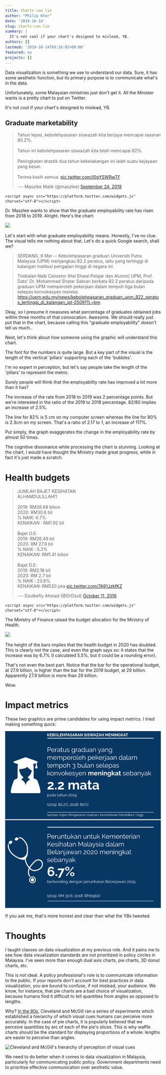 ```yaml
---
title: Charts can lie
author: "Philip Khor"
date: '2019-10-14'
slug: charts-can-lie
summary: |
  It's not cool if your chart's designed to mislead, YB.
authors: []
lastmod: '2019-10-14T09:16:02+08:00'
featured: no
projects: []
---
```


Data visualization is something we use to understand our data. Sure, it has some aesthetic function, but its primary purpose is to communicate what's in the data.

Unfortunately, some Malaysian ministries just don't get it. All the Minister wants is a pretty chart to put on Twitter.

It's not cool if your chart's designed to mislead, YB.

## Graduate marketability

<blockquote class="twitter-tweet">

<p lang="in" dir="ltr">

Tahun lepas, kebolehpasaran siswazah kita berjaya mencapai sasaran 80.2%.<br><br>Tahun ini kebolehpasaran siswazah kita telah mencapai 82%.<br><br>Peningkatan drastik dua tahun kebelakangan ini ialah suatu kejayaan yang besar.<br><br>Terima kasih semua. <a href="https://t.co/I0gYSWRwTF">pic.twitter.com/I0gYSWRwTF</a>

</p>

--- Maszlee Malik (@maszlee) <a href="https://twitter.com/maszlee/status/1176332437305135104?ref_src=twsrc%5Etfw">September 24, 2019</a>

</blockquote>

```{=html}
<script async src="https://platform.twitter.com/widgets.js" charset="utf-8"></script>
```
Dr. Maszlee wants to show that the graduate employability rate has risen from 2018 to 2019. Alright. Here's the chart:

![](https://pbs.twimg.com/media/EFMsHivWsAA6_J1?format=png&name=900x900)

Let's start with what graduate employability means. Honestly, I've no clue. The visual tells me nothing about that. Let's do a quick Google search, shall we?

> SERDANG, 6 Mei -- Kebolehpasaran graduan Universiti Putra Malaysia (UPM) menjangkau 82.2 peratus, iaitu yang tertinggi di kalangan institusi pengajian tinggi di negara ini.
>
> Timbalan Naib Canselor (Hal Ehwal Pelajar dan Alumni) UPM, Prof. Dato' Dr. Mohammad Shatar Sabran berkata 82.2 peratus daripada graduan UPM memperoleh pekerjaan dalam tempoh tiga bulan selepas konvokesyen mereka. https://upm.edu.my/news/kebolehpasaran_graduan_upm_822_peratus_tertinggi_di_kalangan_ipt-25091?L=bm

Okay, so I presume it measures what percentage of graduates obtained jobs within three months of that convocation. Awesome. We should really just put that in the chart, because calling this "graduate employability" doesn't tell us much..

Next, let's think about how someone using the graphic will understand this chart.

The font for the numbers is quite large. But a key part of the visual is the length of the vertical 'pillars' supporting each of the 'bubbles'.

I'm no expert in perception, but let's say people take the length of the 'pillars' to represent the metric.

Surely people will think that the employability rate has improved a lot more than it has?

The increase of the rate from 2018 to 2019 was 2 percentage points. But we're interested in the ratio of the 2019 to 2018 percentage. 82/80 implies an increase of 2.5%.

The line for 82% is 5 cm on my computer screen whereas the line for 80% is 2.3cm on my screen. That's a ratio of 2.17 to 1, an increase of 117%.

Put simply, the graph exaggerates the change in the employability rate by almost 50 times.

The cognitive dissonance while processing the chart is stunning. Looking at the chart, I would have thought the Ministry made great progress, while in fact it's just made a scratch.

# Health budgets

<blockquote class="twitter-tweet">

<p lang="in" dir="ltr">

JUMLAH BAJET KESIHATAN<br>ALHAMDULILLAH!1<br><br>2019: RM28.68 bilion<br>2020: RM30.6 bil<br>% NAIK: 6.7%<br>KENAIKAN : RM1.92 bil<br><br>Bajet O.E:<br>2019: RM26.49 bil<br>2020: RM 27.9 bil<br>% NAIK : 5.3%<br>KENAIKAN: RM1.41 bilion<br><br>Bajet D.E:<br>2019: RM2.18 bil<br>2020: RM 2.7 bil<br>% NAIK : 23.8%<br>KENAIKAN: RM520 juta <a href="https://t.co/7A91JzkfKZ">pic.twitter.com/7A91JzkfKZ</a>

</p>

--- Dzulkefly Ahmad (@DrDzul) <a href="https://twitter.com/DrDzul/status/1182591381023252481?ref_src=twsrc%5Etfw">October 11, 2019</a>

</blockquote>

```{=html}
<script async src="https://platform.twitter.com/widgets.js" charset="utf-8"></script>
```
The Ministry of Finance raised the budget allocation for the Ministry of Health.

![](https://pbs.twimg.com/media/EGloj0qUYAANBme?format=jpg&name=small)

The height of the bars implies that the health budget in 2020 has doubled. This is clearly not the case, and even the graph says so: it states that the increase was by 6.7% (I calculated 5.5%, but it could be a rounding error).

That's not even the best part. Notice that the bar for the operational budget, at 27.9 billion, is higher than the bar for the 2019 budget, at 29 billion. Apparently 27.9 billion is more than 29 billion.

Wow.

# Impact metrics

These two graphics are prime candidates for using impact metrics. I tried making something quick:

![](/img/graduate-employability.png) ![](/img/health-budget.png)

If you ask me, that's more honest and clear than what the YBs tweeted.

# Thoughts

I taught classes on data visualization at my previous role. And it pains me to see how data visualization standards are not prioritized in policy circles in Malaysia. I've seen more than enough dual axis charts, pie charts, 3D donut charts, etc.

This is not ideal. A policy professional's role is to communicate information to the public. If your reports don't account for best practices in data visualization, you are bound to confuse, if not mislead, your audience. We know, for instance, that pie charts are a bad choice of visualization, because humans find it difficult to tell quantities from angles as opposed to lengths.

Why? [In the 80s](https://paldhous.github.io/ucb/2016/dataviz/week2.html), Cleveland and McGill ran a series of experiments which established a hierarchy of which visual cues humans can perceive more accurately. In the case of pie charts, it is popularly believed that we perceive quantities by arc of each of the pie's slices. This is why waffle charts should be the standard for displaying proportions of a whole: lengths are easier to perceive than angles.

![Cleveland and McGill's hierarchy of perception of visual cues](https://paldhous.github.io/ucb/2016/dataviz/img/class2_2.jpg)

We need to do better when it comes to data visualization in Malaysia, particularly for communicating public policy. Government departments need to prioritise effective communication over aesthetic value.
